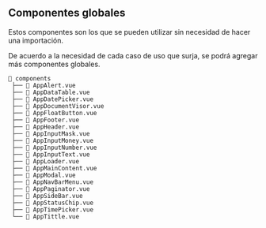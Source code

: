 
## Componentes globales

Estos componentes son los que se pueden utilizar sin necesidad de hacer una importación.

De acuerdo a la necesidad de cada caso de uso que surja, se podrá agregar más componentes globales.

```
📁 components
 ├── 🧩 AppAlert.vue
 ├── 🧩 AppDataTable.vue
 ├── 🧩 AppDatePicker.vue
 ├── 🧩 AppDocumentVisor.vue
 ├── 🧩 AppFloatButton.vue
 ├── 🧩 AppFooter.vue
 ├── 🧩 AppHeader.vue
 ├── 🧩 AppInputMask.vue
 ├── 🧩 AppInputMoney.vue
 ├── 🧩 AppInputNumber.vue
 ├── 🧩 AppInputText.vue
 ├── 🧩 AppLoader.vue
 ├── 🧩 AppMainContent.vue
 ├── 🧩 AppModal.vue
 ├── 🧩 AppNavBarMenu.vue
 ├── 🧩 AppPaginator.vue
 ├── 🧩 AppSideBar.vue
 ├── 🧩 AppStatusChip.vue
 ├── 🧩 AppTimePicker.vue
 └── 🧩 AppTittle.vue

 ```